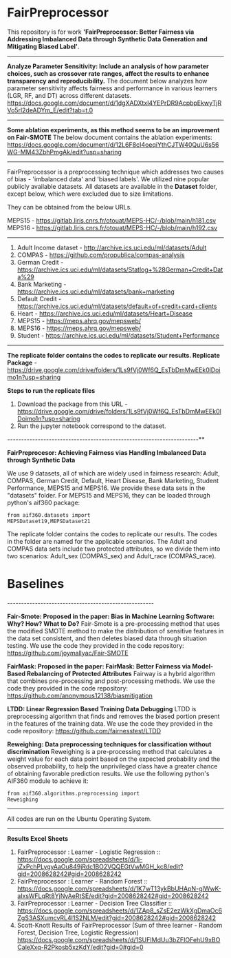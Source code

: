 <h1> FairPreprocessor </h1>

This repository is for work **'FairPreprocessor: Better Fairness via Addressing Imbalanced Data through Synthetic Data Generation and Mitigating Biased Label'**.

********************************************************************************************************

**Analyze Parameter Sensitivity: Include an analysis of how parameter choices, such as crossover rate ranges, affect the results to enhance transparency and reproducibility.**
The document below analyzes how parameter sensitivity affects fairness and performance in various learners (LGR, RF, and DT) across different datasets.
https://docs.google.com/document/d/1dgXADXtxI4YEPrDR9AcpbpEkwyTjRVo5rl2deADYm_E/edit?tab=t.0

 ********************************************************************************************************

**Some ablation experiments, as this method seems to be an improvement on Fair-SMOTE**
The below document contains the ablation experiments:
https://docs.google.com/document/d/12L6F8cI4oeqiYthCJTW40QuU6s56WG-MM43ZbhPmgAk/edit?usp=sharing 
 
 ********************************************************************************************************

FairPreprocessor is a preprocessing technique which addresses two causes of bias - 'imbalanced data' and 'biased labels'. We utilized nine popular publicly available datasets.
All datasets are available in the **Dataset** folder, except below, which were excluded due to size limitations.

They can be obtained from the below URLs.

MEPS15 - https://gitlab.liris.cnrs.fr/otouat/MEPS-HC/-/blob/main/h181.csv <br />
MEPS16 - https://gitlab.liris.cnrs.fr/otouat/MEPS-HC/-/blob/main/h192.csv

********************************************************************************************************

1. Adult Income dataset - http://archive.ics.uci.edu/ml/datasets/Adult
2. COMPAS - https://github.com/propublica/compas-analysis
3. German Credit - https://archive.ics.uci.edu/ml/datasets/Statlog+%28German+Credit+Data%29
4. Bank Marketing - https://archive.ics.uci.edu/ml/datasets/bank+marketing
5. Default Credit - https://archive.ics.uci.edu/ml/datasets/default+of+credit+card+clients
6. Heart - https://archive.ics.uci.edu/ml/datasets/Heart+Disease
7. MEPS15 - https://meps.ahrq.gov/mepsweb/
8. MEPS16 - https://meps.ahrq.gov/mepsweb/
9. Student - https://archive.ics.uci.edu/ml/datasets/Student+Performance

********************************************************************************************************

**The replicate folder contains the codes to replicate our results. 
Replicate Package** -  https://drive.google.com/drive/folders/1Ls9fVj0Wf6Q_EsTbDmMwEEk0lDoimo1n?usp=sharing

**Steps to run the replicate files**

1. Download the package from this URL - https://drive.google.com/drive/folders/1Ls9fVj0Wf6Q_EsTbDmMwEEk0lDoimo1n?usp=sharing
2. Run the jupyter notebook correspond to the dataset.

*---------------------------------------------------------------------***

**FairPreprocesor: Achieving Fairness vias Handling Imbalanced Data through Synthetic Data**

We use 9 datasets, all of which are widely used in fairness research: Adult, COMPAS, German Credit, Default, Heart Disease, Bank Marketing, Student Performance, MEPS15 and MEPS16. We provide these data sets in the "datasets" folder. For MEPS15 and MEPS16, they can be loaded through python's aif360 package:

<code>from aif360.datasets import MEPSDataset19,MEPSDataset21</code>


The replicate folder contains the codes to replicate our results. 
The codes in the folder are named for the applicable scenarios. The Adult and COMPAS data sets include two protected attributes, so we divide them into two scenarios: Adult_sex (COMPAS_sex) and Adult_race (COMPAS_race).

<h1> Baselines </h1>
-----------------------------------------------------

**Fair-Smote: Proposed in the paper: Bias in Machine Learning Software: Why? How? What to Do?**
Fair-Smote is a pre-processing method that uses the modified SMOTE method to make the distribution of sensitive features in the data set consistent, and then deletes biased data through situation testing.
We use the code they provided in the code repository: https://github.com/joymallyac/Fair-SMOTE

**FairMask: Proposed in the paper: FairMask: Better Fairness via Model-Based Rebalancing of Protected Attributes**
Fairway is a hybrid algorithm that combines pre-processing and post-processing methods. 
We use the code they provided in the code repository: https://github.com/anonymous12138/biasmitigation 

**LTDD: Linear Regression Based Training Data Debugging**
LTDD is preprocessing algorithm that finds and removes the biased portion present in the features of the training data.
We use the code they provided in the code repository: https://github.com/fairnesstest/LTDD
 
**Reweighing: Data preprocessing techniques for classification without discrimination**
Reweighing is a pre-processing method that calculates a weight value for each data point based on the expected probability and the observed probability, to help the unprivileged class have a greater chance of obtaining favorable prediction results. 
We use the following python's AIF360 module to achieve it:

<code>from aif360.algorithms.preprocessing import Reweighing</code>

-----------------------------------------------------

All codes are run on the Ubuntu Operating System. 

--------------------------------

**Results Excel Sheets**

1.  FairPreprocessor : Learner -  Logistic Regression :: https://docs.google.com/spreadsheets/d/1i-jZxPchPLygyAaOu849jRdc1BO2VQQEGtVwMGH_kc8/edit?gid=2008628242#gid=2008628242
2.  FairPreprocessor : Learner - Random Forest :: https://docs.google.com/spreadsheets/d/1K7wT13ykBbUHApN-gIWwK-aIxsWFLqRt8YjNyAeRtSE/edit?gid=2008628242#gid=2008628242
3.  FairPreprocessor : Learner - Decision Tree Classifier :: https://docs.google.com/spreadsheets/d/1ZAp8_sZsE2ezWkXgDmaOc6ZgS3ASXumcvRL4l1S2NLM/edit?gid=2008628242#gid=2008628242
4. Scott-Knott Results of FairPreprocessor (Sum of three learner - Random Forest, Decision Tree, Logistic Regression) 
https://docs.google.com/spreadsheets/d/1SUFIMdUu3bZFIOFehU9xBOCaleXxq-R2Pkosb5xzKdY/edit?gid=0#gid=0

